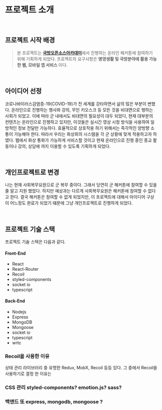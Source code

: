 # 프로젝트 소개

<br />

## 프로젝트 시작 배경

> 본 프로젝트는 <b>[국방오픈소스아카데미](https://osam.kr/home)</b>에서 진행하는 온라인 해커톤에 참여하기 위해 기획하게 되었다. 프로젝트의 요구사항은 <b>병영생활 및 국방분야에 활용 가능한 웹, 모바일 앱 서비스 </b>이다.

<br />

## 아이디어 선정

코로나바이러스감염증-19(COVID-19)가 전 세계를 강타하면서 삶의 많은 부분이 변했다.
온라인으로 진행하는 행사와 강의, 무인 키오스크 등 모든 것을 비대면으로 행하는 사회가 되었고. 이에 따라 군 내에서도 비대면의 필요성이 대두 되었다, 현재 대부분의 컨텐츠는 온라인으로 진행하고 있지만, 이것들은 실시간 영상 시청 방식을 사용하여 일방적인 정보 전달만 가능하다. 효율적으로 상호작용 하기 위해서는 즉각적인 양방향 소통이 가능해야 한다. 따라서 우리는 화상회의 시스템을 각 군 상황에 맞게 적용하고자 하였다. 웹에서 화상 통화가 가능하게 서비스할 것이고 현재 온라인으로 진행 중인 종교 활동이나 강의, 상담에 까지 이용할 수 있도록 기획하게 되었다.

<br />

## 개인프로젝트로 변경

나는 현재 사회복무요원으로 군 복무 중이다. 그래서 당연히 군 해커톤에 참여할 수 있을줄 알고 지원 했었다. 하지만 예상과는 다르게 사회복무요원은 해커톤에 참여할 수 없다고 한다. 결국 해커톤은 참여할 수 없게 되었지만, 이 프로젝트에 대해서 아이디어 구상이 어느정도 완료가 되었기 떄문에 그냥 개인프로젝트로 진행하게 되었다.

<br />

## 프로젝트 기술 스택

프로젝트 기술 스택은 다음과 같다.

#### Front-End

- React
- React-Router
- Recoil
- styled-components
- socket io
- typescript

#### Back-End

- Nodejs
- Express
- MongoDB
- Mongoose
- socket io
- typescript
- wrtc

### Recoil을 사용한 이유

상태 관리 라이브러리 중 유명한 Redux, MobX, Recoil 등등 있다. 그 중에서 Recoil을 사용하기로 결정 한 이유는

### CSS 관리 styled-components? emotion.js? sass?

### 백앤드 또 express, mongodb, mongoose ?

<br />
